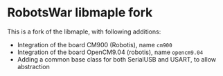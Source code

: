 RobotsWar libmaple fork
=======================

This is a fork of the libmaple, with following additions:

* Integration of the board CM900 (Robotis), name `cm900`
* Integration of the board OpenCM9.04 (robotis), name `opencm9.04`
* Adding a common base class for both SerialUSB and USART, to allow abstraction
